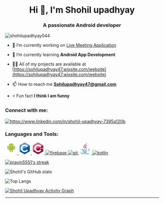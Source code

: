 <h1 align="center">Hi 👋, I'm Shohil upadhyay</h1>
<h3 align="center">A passionate Android developer</h3>

<p align="left"> <img src="https://komarev.com/ghpvc/?username=shohilupadhyay044&label=Profile%20views&color=0e75b6&style=flat" alt="shohilupadhyay044" /> </p>

- 🔭 I’m currently working on [Live Meeting Application](https://github.com/Shohilupadhyay044/LiveMeetingApp)

- 🌱 I’m currently learning **Android App Development**

- 👨‍💻 All of my projects are available at [https://sohilupadhyay47.wixsite.com/website](https://sohilupadhyay47.wixsite.com/website)

- 📫 How to reach me **Sohilupadhyay47@gmail.com**

- ⚡ Fun fact **I think I am funny**

<h3 align="left">Connect with me:</h3>
<p align="left"> <a href="https://www.linkedin.com/in/shohil-upadhyay-7395a120b" target="blank"><img align="center" src="https://raw.githubusercontent.com/rahuldkjain/github-profile-readme-generator/master/src/images/icons/Social/linked-in-alt.svg" alt="https://www.linkedin.com/in/shohil-upadhyay-7395a120b" height="30" width="40" /></a> 

<h3 align="left">Languages and Tools:</h3>
<p align="left"> <a href="https://developer.android.com" target="_blank"> <img src="https://raw.githubusercontent.com/devicons/devicon/master/icons/android/android-original-wordmark.svg" alt="android" width="40" height="40"/> </a> <a href="https://www.cprogramming.com/" target="_blank"> <img src="https://raw.githubusercontent.com/devicons/devicon/master/icons/c/c-original.svg" alt="c" width="40" height="40"/> </a> <a href="https://www.w3schools.com/cpp/" target="_blank"> <img src="https://raw.githubusercontent.com/devicons/devicon/master/icons/cplusplus/cplusplus-original.svg" alt="cplusplus" width="40" height="40"/> </a> <a href="https://firebase.google.com/" target="_blank"> <img src="https://www.vectorlogo.zone/logos/firebase/firebase-icon.svg" alt="firebase" width="40" height="40"/> </a> <a href="https://git-scm.com/" target="_blank"> <img src="https://www.vectorlogo.zone/logos/git-scm/git-scm-icon.svg" alt="git" width="40" height="40"/> </a> <a href="https://www.java.com" target="_blank"> <img src="https://raw.githubusercontent.com/devicons/devicon/master/icons/java/java-original.svg" alt="java" width="40" height="40"/> </a> <a href="https://kotlinlang.org" target="_blank"> <img src="https://www.vectorlogo.zone/logos/kotlinlang/kotlinlang-icon.svg" alt="kotlin" width="40" height="40"/> </a> </p>


<p align="start">
    <a href="https://github.com/sanjoy9875/github-readme-streak-stats">
        <img title="🔥 Get streak stats for your profile at git.io/streak-stats" alt="pravin5551's streak" src="https://github-readme-streak-stats.herokuapp.com/?user=shohilupadhyay044&theme=black-ice&hide_border=true&stroke=0000&background=193545"/>
    </a>
  


![Shohil's GitHub stats](https://github-readme-stats.vercel.app/api?username=Shohilupadhyay044&show_icons=true&theme=cobalt)

![Top Langs](https://github-readme-stats.vercel.app/api/top-langs/?username=Shohilupadhyay044&layout=compact&theme=cobalt)


</p>
<a href="https://github.com/Shohilupadhyay044/github-readme-activity-graph"><img alt="Shohil Upadhyay Activity Graph" src="https://activity-graph.herokuapp.com/graph?username=Shohilupadhyay044&&theme=rogue" /></a>



---




